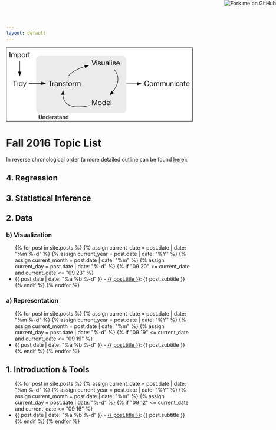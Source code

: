 ```yaml
---
layout: default
---
```


<a target="_blank" class="page-link" href="https://github.com/{{ site.github_username }}{{ site.baseurl }}"><img style="position: absolute; top: 0; right: 0; border: 0;" src="https://camo.githubusercontent.com/365986a132ccd6a44c23a9169022c0b5c890c387/68747470733a2f2f73332e616d617a6f6e6177732e636f6d2f6769746875622f726962626f6e732f666f726b6d655f72696768745f7265645f6161303030302e706e67" alt="Fork me on GitHub" data-canonical-src="https://s3.amazonaws.com/github/ribbons/forkme_right_red_aa0000.png"></a>

<img src="./assets/figure/pipeline.png" alt="Drawing" style="width: 700px;" border="1"/>

# Fall 2016 Topic List

In reverse chronological order (a more detailed outline can be found
[here](https://docs.google.com/spreadsheets/d/1qy21hHMbjYfv65IL5DwxID0nEltXgOD6h52hBVwWa_s/edit#gid=0)):

## 4. Regression

## 3. Statistical Inference

## 2. Data

### b) Visualization

<ul>
  {% for post in site.posts %}
    {% assign current_date = post.date | date: "%m %-d" %}
    {% assign current_year = post.date | date: "%Y" %}
    {% assign current_month = post.date | date: "%m" %}
    {% assign current_day = post.date | date: "%-d" %}
    {% if "09 20" <= current_date and current_date <= "09 23" %}
    <li>
      {{ post.date | date: "%a %b %-d" }} -  
      <a href="{{ post.url | prepend: site.baseurl }}">{{ post.title }}</a>:
      {{ post.subtitle }}
    </li>
    {% endif %}
  {% endfor %}
</ul>  



### a) Representation

<ul>
  {% for post in site.posts %}
    {% assign current_date = post.date | date: "%m %-d" %}
    {% assign current_year = post.date | date: "%Y" %}
    {% assign current_month = post.date | date: "%m" %}
    {% assign current_day = post.date | date: "%-d" %}
    {% if "09 19" <= current_date and current_date <= "09 19" %}
    <li>
      {{ post.date | date: "%a %b %-d" }} -  
      <a href="{{ post.url | prepend: site.baseurl }}">{{ post.title }}</a>:
      {{ post.subtitle }}
    </li>
    {% endif %}
  {% endfor %}
</ul>  



## 1. Introduction & Tools

<ul>
  {% for post in site.posts %}
    {% assign current_date = post.date | date: "%m %-d" %}
    {% assign current_year = post.date | date: "%Y" %}
    {% assign current_month = post.date | date: "%m" %}
    {% assign current_day = post.date | date: "%-d" %}
    {% if "09 12" <= current_date and current_date <= "09 16" %}
    <li>
      {{ post.date | date: "%a %b %-d" }} -  
      <a href="{{ post.url | prepend: site.baseurl }}">{{ post.title }}</a>:
      {{ post.subtitle }}
    </li>
    {% endif %}
  {% endfor %}
</ul>  

